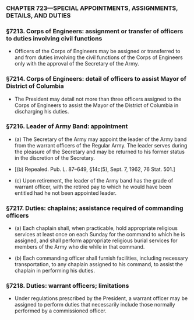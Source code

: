 ### **CHAPTER 723—SPECIAL APPOINTMENTS, ASSIGNMENTS, DETAILS, AND DUTIES**

### §7213. Corps of Engineers: assignment or transfer of officers to duties involving civil functions
* Officers of the Corps of Engineers may be assigned or transferred to and from duties involving the civil functions of the Corps of Engineers only with the approval of the Secretary of the Army.

### §7214. Corps of Engineers: detail of officers to assist Mayor of District of Columbia
* The President may detail not more than three officers assigned to the Corps of Engineers to assist the Mayor of the District of Columbia in discharging his duties.

### §7216. Leader of Army Band: appointment
* (a) The Secretary of the Army may appoint the leader of the Army band from the warrant officers of the Regular Army. The leader serves during the pleasure of the Secretary and may be returned to his former status in the discretion of the Secretary.

* [(b) Repealed. Pub. L. 87–649, §14c(5), Sept. 7, 1962, 76 Stat. 501.]

* (c) Upon retirement, the leader of the Army band has the grade of warrant officer, with the retired pay to which he would have been entitled had he not been appointed leader.

### §7217. Duties: chaplains; assistance required of commanding officers
* (a) Each chaplain shall, when practicable, hold appropriate religious services at least once on each Sunday for the command to which he is assigned, and shall perform appropriate religious burial services for members of the Army who die while in that command.

* (b) Each commanding officer shall furnish facilities, including necessary transportation, to any chaplain assigned to his command, to assist the chaplain in performing his duties.

### §7218. Duties: warrant officers; limitations
* Under regulations prescribed by the President, a warrant officer may be assigned to perform duties that necessarily include those normally performed by a commissioned officer.